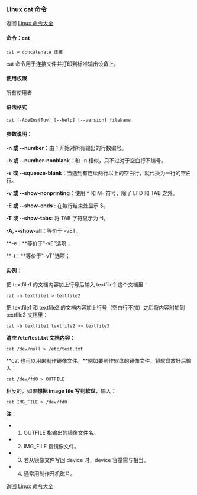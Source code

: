 ### Linux cat 命令

返回 [Linux 命令大全](https://ahuang007.github.com/Linux-Command)

#### 命令：cat

`cat = concatenate 连接`

cat 命令用于连接文件并打印到标准输出设备上。

#### 使用权限

所有使用者

#### 语法格式

```
cat [-AbeEnstTuv] [--help] [--version] fileName
```

#### 参数说明：

**-n 或 --number**：由 1 开始对所有输出的行数编号。

**-b 或 --number-nonblank**：和 -n 相似，只不过对于空白行不编号。

**-s 或 --squeeze-blank**：当遇到有连续两行以上的空白行，就代换为一行的空白行。

**-v 或 --show-nonprinting**：使用 ^ 和 M- 符号，除了 LFD 和 TAB 之外。

**-E 或 --show-ends** : 在每行结束处显示 $。

**-T 或 --show-tabs**: 将 TAB 字符显示为 ^I。

**-A, --show-all**：等价于 -vET。

**-e：**等价于"-vE"选项；

**-t：**等价于"-vT"选项；

#### 实例：

把 textfile1 的文档内容加上行号后输入 textfile2 这个文档里：

```
cat -n textfile1 > textfile2
```

把 textfile1 和 textfile2 的文档内容加上行号（空白行不加）之后将内容附加到 textfile3 文档里：

```
cat -b textfile1 textfile2 >> textfile3
```

**清空 /etc/test.txt 文档内容：**

```
cat /dev/null > /etc/test.txt
```

**cat 也可以用来制作镜像文件。**例如要制作软盘的镜像文件，将软盘放好后输入：

```
cat /dev/fd0 > OUTFILE
```

相反的，如果**想把 image file 写到软盘**，输入：

```
cat IMG_FILE > /dev/fd0
```

**注**：

- 1. OUTFILE 指输出的镜像文件名。
- 2. IMG_FILE 指镜像文件。
- 3. 若从镜像文件写回 device 时，device 容量需与相当。
- 4. 通常用制作开机磁片。



返回 [Linux 命令大全](https://ahuang007.github.com/Linux-Command)